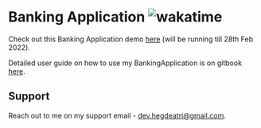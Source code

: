 # Banking Application ![wakatime](https://wakatime.com/badge/github/hegde-atri/BankingApplication-fe.svg?style=flat)

Check out this Banking Application demo [here](https://super-stonks.herokuapp.com/) (will be running till 28th Feb 2022).

Detailed user guide on how to use my BankingApplication is on gitbook [here](https://hegdeatri.gitbook.io/banking-application/).

## Support

Reach out to me on my support email - dev.hegdeatri@gmail.com.

